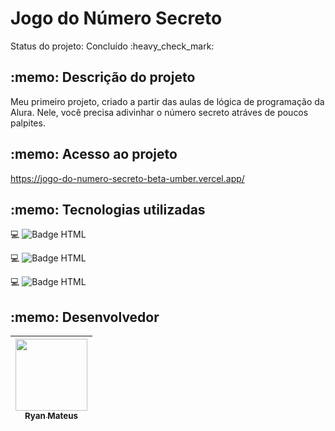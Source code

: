 <h1>Jogo do Número Secreto</h1>

<p>Status do projeto: Concluído :heavy_check_mark:</p>

<h2>:memo: Descrição do projeto </h2>
<p>Meu primeiro projeto, criado a partir das aulas de lógica de programação da Alura. Nele, você precisa adivinhar o número secreto atráves de poucos palpites.</p>

<h2>:memo: Acesso ao projeto</h2>

https://jogo-do-numero-secreto-beta-umber.vercel.app/

<h2>:memo: Tecnologias utilizadas</h2>

:computer: ![Badge HTML](https://img.shields.io/badge/HTML-8A2BE2)

:computer: ![Badge HTML](https://img.shields.io/badge/CSS-8A2BE2)

:computer: ![Badge HTML](https://img.shields.io/badge/JavaScript-8A2BE2)

<h2>:memo: Desenvolvedor</h2>

| [<img src="https://avatars.githubusercontent.com/u/190768331?v=4" width=115><br><sub>Ryan Mateus</sub>](https://github.com/RyanMateus7)|
| :---: |
